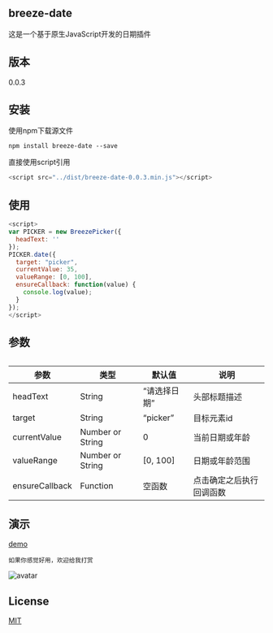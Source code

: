 
## breeze-date

这是一个基于原生JavaScript开发的日期插件

## 版本

0.0.3

## 安装

使用npm下载源文件


```
npm install breeze-date --save
```

直接使用script引用

```js
<script src="../dist/breeze-date-0.0.3.min.js"></script>
```

## 使用

```js
<script>
var PICKER = new BreezePicker({
  headText: ''
});
PICKER.date({
  target: "picker",
  currentValue: 35,
  valueRange: [0, 100],
  ensureCallback: function(value) {
    console.log(value);
  }
});
</script>
```

## 参数
```
```

|        参数       |   类型   | 默认值  |             说明             |
|-------------------|----------|----------|-------------------------------------|
| headText              | String    | “请选择日期”       | 头部标题描述          |
| target              | String    | “picker”       | 目标元素id          |
| currentValue             | Number or String   | 0      | 当前日期或年龄 |
| valueRange       | Number or String   | [0, 100]   | 日期或年龄范围          |
| ensureCallback       | Function   | 空函数   | 点击确定之后执行回调函数          |

## 演示

[demo](https://breeze55.github.io/breeze-date/example/demo.html)

```
如果你感觉好用，欢迎给我打赏
```
![avatar](https://raw.githubusercontent.com/breeze55/static/master/breeze.png)

## License
[MIT](https://github.com/breeze55/breeze-date/blob/master/LICENSE)
